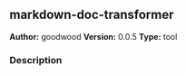 ## markdown-doc-transformer

**Author:** goodwood
**Version:** 0.0.5
**Type:** tool

### Description



